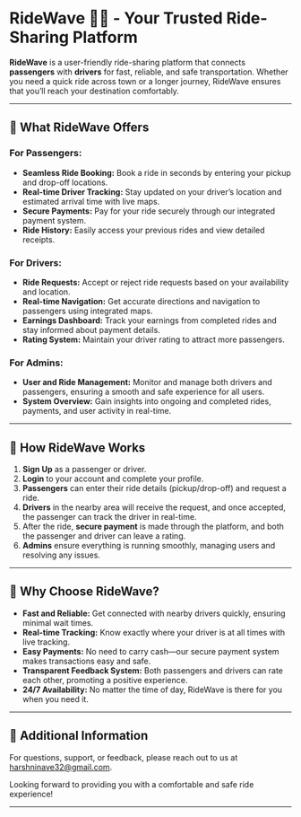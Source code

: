 # RideWave 🚗✨ - Your Trusted Ride-Sharing Platform

**RideWave** is a user-friendly ride-sharing platform that connects **passengers** with **drivers** for fast, reliable, and safe transportation. Whether you need a quick ride across town or a longer journey, RideWave ensures that you’ll reach your destination comfortably.

---

## 🌟 What RideWave Offers

### For Passengers:
- **Seamless Ride Booking:** Book a ride in seconds by entering your pickup and drop-off locations.
- **Real-time Driver Tracking:** Stay updated on your driver’s location and estimated arrival time with live maps.
- **Secure Payments:** Pay for your ride securely through our integrated payment system.
- **Ride History:** Easily access your previous rides and view detailed receipts.

### For Drivers:
- **Ride Requests:** Accept or reject ride requests based on your availability and location.
- **Real-time Navigation:** Get accurate directions and navigation to passengers using integrated maps.
- **Earnings Dashboard:** Track your earnings from completed rides and stay informed about payment details.
- **Rating System:** Maintain your driver rating to attract more passengers.

### For Admins:
- **User and Ride Management:** Monitor and manage both drivers and passengers, ensuring a smooth and safe experience for all users.
- **System Overview:** Gain insights into ongoing and completed rides, payments, and user activity in real-time.

---

## 🚀 How RideWave Works

1. **Sign Up** as a passenger or driver.
2. **Login** to your account and complete your profile.
3. **Passengers** can enter their ride details (pickup/drop-off) and request a ride.
4. **Drivers** in the nearby area will receive the request, and once accepted, the passenger can track the driver in real-time.
5. After the ride, **secure payment** is made through the platform, and both the passenger and driver can leave a rating.
6. **Admins** ensure everything is running smoothly, managing users and resolving any issues.

---

## 🚗 Why Choose RideWave?

- **Fast and Reliable:** Get connected with nearby drivers quickly, ensuring minimal wait times.
- **Real-time Tracking:** Know exactly where your driver is at all times with live tracking.
- **Easy Payments:** No need to carry cash—our secure payment system makes transactions easy and safe.
- **Transparent Feedback System:** Both passengers and drivers can rate each other, promoting a positive experience.
- **24/7 Availability:** No matter the time of day, RideWave is there for you when you need it.

---

## 📄 Additional Information

For questions, support, or feedback, please reach out to us at [harshninave32@gmail.com](mailto:harshninave32@gmail.com).

Looking forward to providing you with a comfortable and safe ride experience!

---

